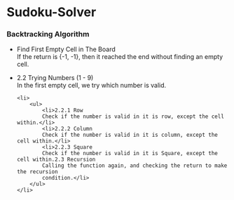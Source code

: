 # Sudoku-Solver

<h3>Backtracking Algorithm</h3>
<ul>
    <li>Find First Empty Cell in The Board</li>
    If the return is {-1, -1}, then it reached the end without finding an empty cell.
</ul>
<ul>
    <li>2.2 Trying Numbers (1 - 9)</li>
    In the first empty cell, we try which number is valid.

    <li>
        <ul>
            <li>2.2.1 Row
            Check if the number is valid in it is row, except the cell within.</li>
            <li>2.2.2 Column
            Check if the number is valid in it is column, except the cell within.</li>
            <li>2.2.3 Square
            Check if the number is valid in it is Square, except the cell within.2.3 Recursion
            Calling the function again, and checking the return to make the recursion
            condition.</li>
        </ul>
    </li>




</ul>
